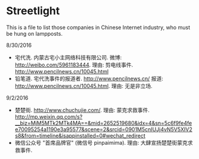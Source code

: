 # Streetlight

This is a file to list those companies in Chinese Internet industry, who must be hung on lampposts.

8/30/2016

* 宅代洗. 内蒙古宅小主网络科技有限公司. 微博: http://weibo.com/5961183444. 理由: 剪电线事件. http://www.pencilnews.cn/10045.html
* 铅笔道. 宅代洗事件的报道者. http://www.pencilnews.cn/ 报道: http://www.pencilnews.cn/10045.html. 理由: 无是非立场.

9/2/2016

* 楚楚街. http://www.chuchujie.com/. 理由: 蒙克求救事件. http://mp.weixin.qq.com/s?__biz=MjM5MTk2MTk4MA==&mid=2652519680&idx=4&sn=5c6f9fe4fee70095254a1190e3a95577&scene=2&srcid=0901M5cnIUJj4vN5V5XIV2s8&from=timeline&isappinstalled=0#wechat_redirect
* 微信公众号 "首席品牌官" (微信号 pinpaimima). 理由: 大肆宣扬楚楚街蒙克求救事件.
